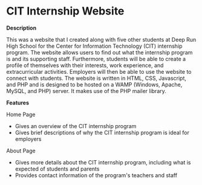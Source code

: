# CIT Internship Website
**Description**

This was a website that I created along with five other students at Deep Run High School for the Center for Information Technology (CIT) internship program. The website allows users to find out what the internship program is and its supporting staff. Furthermore, students will be able to create a profile of themselves with their interests, work experience, and extracurricular activities. Employers will then be able to use the website to connect with students. The website is written in HTML, CSS, Javascript, and PHP and is designed to be hosted on a WAMP (Windows, Apache, MySQL, and PHP) server. It makes use of the PHP mailer library.

**Features**

Home Page
* Gives an overview of the CIT internship program
* Gives brief descriptions of why the CIT internship program is ideal for employers

About Page
* Gives more details about the CIT internship program, including what is expected of students and parents
* Provides contact information of the program's teachers and staff

